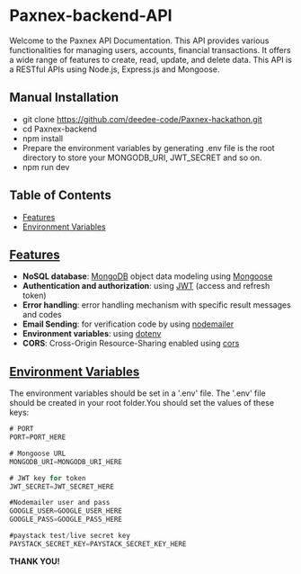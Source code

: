 # Paxnex-backend-API


Welcome to the Paxnex API Documentation. This API provides various functionalities for managing users, accounts, financial transactions. It offers a wide range of features to create, read, update, and delete data. This API is a RESTful APIs using Node.js, Express.js and Mongoose.


## Manual Installation

- git clone https://github.com/deedee-code/Paxnex-hackathon.git
- cd Paxnex-backend
- npm install
- Prepare the environment variables by generating .env file is the root directory to store your MONGODB_URI, JWT_SECRET and so on.
- npm run dev



## Table of Contents

- [Features](https://github.com/deedee-code/Paxnex-hackathon#features)
- [Environment Variables](https://github.com/deedee-code/Paxnex-hackathon#environment-variables)
<!-- - [API Documentation](https://github.com/deedee-code/Paxnex-hackathon#api-documentation) -->



## [Features](#features)

- **NoSQL database**: [MongoDB](https://www.mongodb.com/) object data modeling using [Mongoose](https://mongoosejs.com/)
- **Authentication and authorization**: using [JWT](https://jwt.io/) (access and refresh token)
- **Error handling**: error handling mechanism with specific result messages and codes
- **Email Sending**: for verification code by using [nodemailer](https://nodemailer.com/about/)
- **Environment variables**: using [dotenv](https://github.com/motdotla/dotenv)
- **CORS**: Cross-Origin Resource-Sharing enabled using [cors](https://github.com/expressjs/cors)



## [Environment Variables](#environment-variables)

The environment variables should be set in a '.env' file. The '.env' file should be created in your root folder.You should set the values of these keys:

```js
# PORT
PORT=PORT_HERE

# Mongoose URL
MONGODB_URI=MONGODB_URI_HERE

# JWT key for token
JWT_SECRET=JWT_SECRET_HERE

#Nodemailer user and pass
GOOGLE_USER=GOOGLE_USER_HERE
GOOGLE_PASS=GOOGLE_PASS_HERE

#paystack test/live secret key
PAYSTACK_SECRET_KEY=PAYSTACK_SECRET_KEY_HERE
```



<!-- ## [API Documentation](#api-documentation)

To view all APIs and learn all the details required for the requests and responses, click on this postman link: https://documenter.getpostman.com/view/26786258/2s9YeBfEXf -->



**THANK YOU!**
